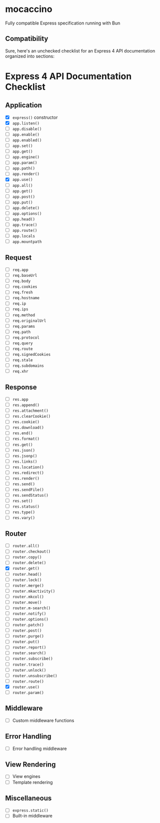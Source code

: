 # mocaccino
Fully compatible Express specification running with Bun

## Compatibility 

Sure, here's an unchecked checklist for an Express 4 API documentation organized into sections:

# Express 4 API Documentation Checklist

## Application

- [X] `express()` constructor
- [X] `app.listen()`
- [ ] `app.disable()`
- [ ] `app.enable()`
- [ ] `app.enabled()`
- [ ] `app.set()`
- [ ] `app.get()`
- [ ] `app.engine()`
- [ ] `app.param()`
- [ ] `app.path()`
- [ ] `app.render()`
- [X] `app.use()`
- [ ] `app.all()`
- [ ] `app.get()`
- [ ] `app.post()`
- [ ] `app.put()`
- [ ] `app.delete()`
- [ ] `app.options()`
- [ ] `app.head()`
- [ ] `app.trace()`
- [ ] `app.route()`
- [ ] `app.locals`
- [ ] `app.mountpath`

## Request

- [ ] `req.app`
- [ ] `req.baseUrl`
- [ ] `req.body`
- [ ] `req.cookies`
- [ ] `req.fresh`
- [ ] `req.hostname`
- [ ] `req.ip`
- [ ] `req.ips`
- [ ] `req.method`
- [ ] `req.originalUrl`
- [ ] `req.params`
- [ ] `req.path`
- [ ] `req.protocol`
- [ ] `req.query`
- [ ] `req.route`
- [ ] `req.signedCookies`
- [ ] `req.stale`
- [ ] `req.subdomains`
- [ ] `req.xhr`

## Response

- [ ] `res.app`
- [ ] `res.append()`
- [ ] `res.attachment()`
- [ ] `res.clearCookie()`
- [ ] `res.cookie()`
- [ ] `res.download()`
- [ ] `res.end()`
- [ ] `res.format()`
- [ ] `res.get()`
- [ ] `res.json()`
- [ ] `res.jsonp()`
- [ ] `res.links()`
- [ ] `res.location()`
- [ ] `res.redirect()`
- [ ] `res.render()`
- [ ] `res.send()`
- [ ] `res.sendFile()`
- [ ] `res.sendStatus()`
- [ ] `res.set()`
- [ ] `res.status()`
- [ ] `res.type()`
- [ ] `res.vary()`

## Router

- [ ] `router.all()`
- [ ] `router.checkout()`
- [ ] `router.copy()`
- [ ] `router.delete()`
- [X] `router.get()`
- [ ] `router.head()`
- [ ] `router.lock()`
- [ ] `router.merge()`
- [ ] `router.mkactivity()`
- [ ] `router.mkcol()`
- [ ] `router.move()`
- [ ] `router.m-search()`
- [ ] `router.notify()`
- [ ] `router.options()`
- [ ] `router.patch()`
- [ ] `router.post()`
- [ ] `router.purge()`
- [ ] `router.put()`
- [ ] `router.report()`
- [ ] `router.search()`
- [ ] `router.subscribe()`
- [ ] `router.trace()`
- [ ] `router.unlock()`
- [ ] `router.unsubscribe()`
- [ ] `router.route()`
- [X] `router.use()`
- [ ] `router.param()`

## Middleware

- [ ] Custom middleware functions

## Error Handling

- [ ] Error handling middleware

## View Rendering

- [ ] View engines
- [ ] Template rendering

## Miscellaneous

- [ ] `express.static()`
- [ ] Built-in middleware
